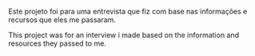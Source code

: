 Este projeto foi para uma entrevista que fiz com base nas informações e recursos que eles me passaram.

This project was for an interview i made based on the information and resources they passed to me.
